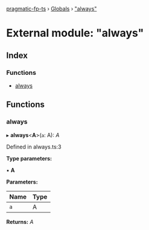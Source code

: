 [pragmatic-fp-ts](../README.md) › [Globals](../globals.md) › ["always"](_always_.md)

# External module: "always"

## Index

### Functions

* [always](_always_.md#always)

## Functions

###  always

▸ **always**<**A**>(`a`: A): *A*

Defined in always.ts:3

**Type parameters:**

▪ **A**

**Parameters:**

Name | Type |
------ | ------ |
`a` | A |

**Returns:** *A*
